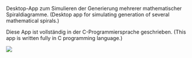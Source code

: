 Desktop-App zum Simulieren der Generierung mehrerer mathematischer Spiraldiagramme. (Desktop app for simulating generation of several mathematical spirals.)

Diese App ist vollständig in der C-Programmiersprache geschrieben. (This app is written fully in C programming language.)

![](https://github.com/KMORaza/Spiral_Generation_Simulator/blob/main/Spiral%20Generation%20Simulator/images/screenshot.png)
